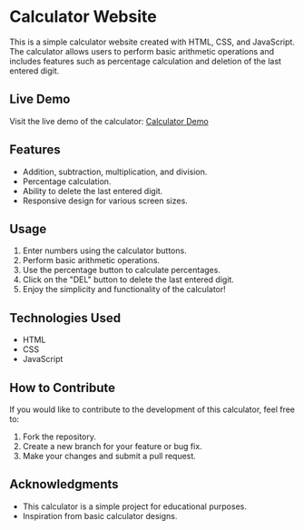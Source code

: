 # Calculator Website

This is a simple calculator website created with HTML, CSS, and JavaScript. The calculator allows users to perform basic arithmetic operations and includes features such as percentage calculation and deletion of the last entered digit.

## Live Demo

Visit the live demo of the calculator: [Calculator Demo](https://ManikavelP.github.io/Calculator/)

## Features

- Addition, subtraction, multiplication, and division.
- Percentage calculation.
- Ability to delete the last entered digit.
- Responsive design for various screen sizes.

## Usage

1. Enter numbers using the calculator buttons.
2. Perform basic arithmetic operations.
3. Use the percentage button to calculate percentages.
4. Click on the "DEL" button to delete the last entered digit.
5. Enjoy the simplicity and functionality of the calculator!

## Technologies Used

- HTML
- CSS
- JavaScript

## How to Contribute

If you would like to contribute to the development of this calculator, feel free to:

1. Fork the repository.
2. Create a new branch for your feature or bug fix.
3. Make your changes and submit a pull request.


## Acknowledgments

- This calculator is a simple project for educational purposes.
- Inspiration from basic calculator designs.

